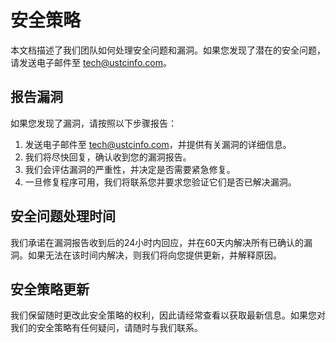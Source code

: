 # 安全策略

本文档描述了我们团队如何处理安全问题和漏洞。如果您发现了潜在的安全问题，请发送电子邮件至 tech@ustcinfo.com。

## 报告漏洞

如果您发现了漏洞，请按照以下步骤报告：

1. 发送电子邮件至 tech@ustcinfo.com，并提供有关漏洞的详细信息。
2. 我们将尽快回复，确认收到您的漏洞报告。
3. 我们会评估漏洞的严重性，并决定是否需要紧急修复。
4. 一旦修复程序可用，我们将联系您并要求您验证它们是否已解决漏洞。 

## 安全问题处理时间

我们承诺在漏洞报告收到后的24小时内回应，并在60天内解决所有已确认的漏洞。如果无法在该时间内解决，则我们将向您提供更新，并解释原因。

## 安全策略更新

我们保留随时更改此安全策略的权利，因此请经常查看以获取最新信息。如果您对我们的安全策略有任何疑问，请随时与我们联系。
